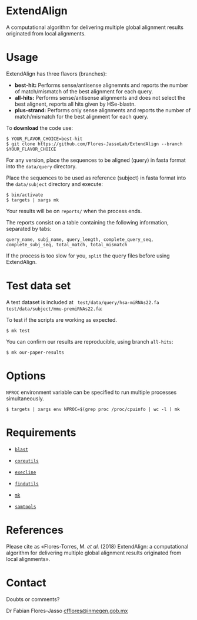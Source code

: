 ExtendAlign
============

A computational algorithm for delivering multiple global alignment results originated from local alignments.


Usage
=====

ExtendAlign has three flavors (branches):

  - **best-hit:** Performs sense/antisense alignemnts and reports the number of match/mismatch of the best alignment for each query.
  - **all-hits:** Performs sense/antisense alignments and does not select the best alignent, reports all hits given by HSe-blastn.
  - **plus-strand:** Performs only sense alignments and reports the number of match/mismatch for the best alignment for each query.

To **download** the code use:

```
$ YOUR_FLAVOR_CHOICE=best-hit
$ git clone https://github.com/Flores-JassoLab/ExtendAlign --branch $YOUR_FLAVOR_CHOICE
```

For any version, place the sequences to be aligned (query) in fasta format into the `data/query` directory.

Place the sequences to be used as reference (subject) in fasta format into the `data/subject` directory and execute:

```
$ bin/activate
$ targets | xargs mk
```

Your results will be on `reports/` when the process ends.

The reports consist on a table containing the following information, separated by tabs:

```
query_name, subj_name, query_length, complete_query_seq, complete_subj_seq, total_match, total_mismatch
```

If the process is too slow for you, `split` the query files before using ExtendAlign.


Test data set
=============

A test dataset is included at ` test/data/query/hsa-miRNAs22.fa` `test/data/subject/mmu-premiRNAs22.fa`:

To test if the scripts are working as expected.

```
$ mk test
```

You can confirm our results are reproducible,
using branch `all-hits`:

```
$ mk our-paper-results
```


Options
=======

`NPROC` environment variable can be specified to run multiple processes simultaneously.

```
$ targets | xargs env NPROC=$(grep proc /proc/cpuinfo | wc -l ) mk
```


Requirements
============

  - [`blast`](ftp://ftp.ncbi.nlm.nih.gov/blast/executables/blast+/LATEST/ "Basic Local Alignment Search Tool.")

  - [`coreutils`](https://www.gnu.org/software/coreutils/coreutils.html "Basic file, shell and text manipulation utilities of the GNU operating system.")
  
  - [`execline`](http://www.skarnet.org/software/execline/ "execline is a (non-interactive) scripting language")

  - [`findutils`](https://www.gnu.org/software/findutils/ "Basic directory searching utilities of the GNU operating system.")

  - [`mk`](http://doc.cat-v.org/bell_labs/mk/mk.pdf "A successor for `make`.")

  - [`samtools`](http://www.htslib.org/download/ "Utilities for interacting with and post-processing short DNA sequence read alignments")


References
==========

Please cite as «Flores-Torres, M. *et al.* (2018) ExtendAlign: a computational algorithm for delivering multiple global alignment results originated from local alignments».


Contact
=======

Doubts or comments?

Dr Fabian Flores-Jasso <cfflores@inmegen.gob.mx>
